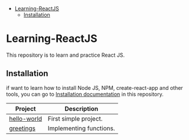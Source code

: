 - [Learning-ReactJS](#learning-reactjs)
  - [Installation](#installation)

# Learning-ReactJS
This repository is to learn and practice React JS.

## Installation

if want to learn how to install Node JS, NPM, create-react-app and other tools, you can go to [Installation documentation](https://github.com/jersonmartinez/Learning-ReactJS/blob/main/Installation.md) in this repository.  

| Project | Description |
|---|---|
| [hello-world](https://github.com/jersonmartinez/Learning-ReactJS/tree/main/Projects/hello-world)  | First simple project.  |
| [greetings](https://github.com/jersonmartinez/Learning-ReactJS/tree/main/Projects/greetings)  | Implementing functions.  |
